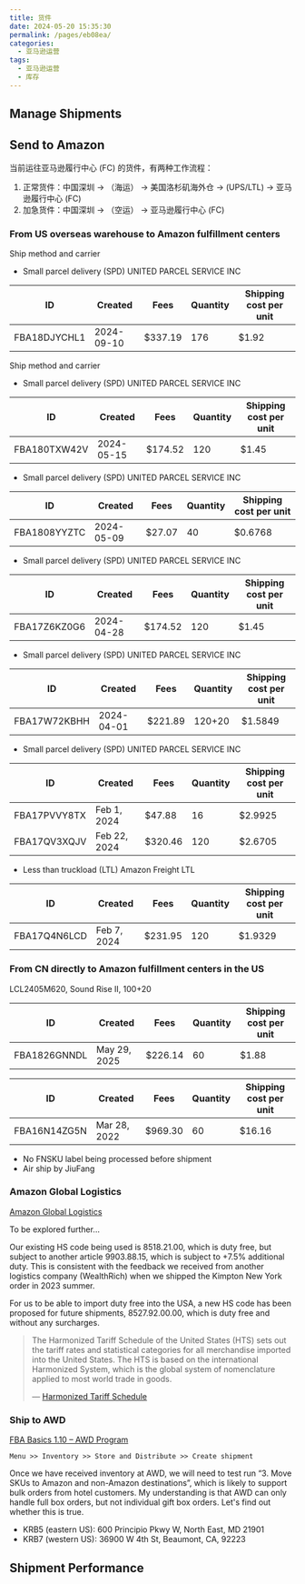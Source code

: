 ```yaml
---
title: 货件
date: 2024-05-20 15:35:30
permalink: /pages/eb08ea/
categories:
  - 亚马逊运营
tags:
  - 亚马逊运营
  - 库存
---
```


## Manage Shipments

## Send to Amazon

当前运往亚马逊履行中心 (FC) 的货件，有两种工作流程：

1. 正常货件：中国深圳 → （海运） → 美国洛杉矶海外仓 → (UPS/LTL) → 亚马逊履行中心 (FC)
2. 加急货件：中国深圳 → （空运） → 亚马逊履行中心 (FC)

### From US overseas warehouse to Amazon fulfillment centers

Ship method and carrier

- Small parcel delivery (SPD)
  UNITED PARCEL SERVICE INC

| ID           | Created    | Fees    | Quantity | Shipping cost per unit |
| ------------ | ---------- | ------- | -------- | ---------------------- |
| FBA18DJYCHL1 | 2024-09-10 | $337.19 | 176      | $1.92                  |

Ship method and carrier

- Small parcel delivery (SPD)
  UNITED PARCEL SERVICE INC

| ID           | Created    | Fees    | Quantity | Shipping cost per unit |
| ------------ | ---------- | ------- | -------- | ---------------------- |
| FBA180TXW42V | 2024-05-15 | $174.52 | 120      | $1.45                  |

- Small parcel delivery (SPD)
  UNITED PARCEL SERVICE INC

| ID           | Created    | Fees   | Quantity | Shipping cost per unit |
| ------------ | ---------- | ------ | -------- | ---------------------- |
| FBA1808YYZTC | 2024-05-09 | $27.07 | 40       | $0.6768                |

- Small parcel delivery (SPD)
  UNITED PARCEL SERVICE INC

| ID           | Created    | Fees    | Quantity | Shipping cost per unit |
| ------------ | ---------- | ------- | -------- | ---------------------- |
| FBA17Z6KZ0G6 | 2024-04-28 | $174.52 | 120      | $1.45                  |

- Small parcel delivery (SPD)
  UNITED PARCEL SERVICE INC

| ID           | Created    | Fees    | Quantity | Shipping cost per unit |
| ------------ | ---------- | ------- | -------- | ---------------------- |
| FBA17W72KBHH | 2024-04-01 | $221.89 | 120+20   | $1.5849                |

- Small parcel delivery (SPD)
  UNITED PARCEL SERVICE INC

| ID           | Created      | Fees    | Quantity | Shipping cost per unit |
| ------------ | ------------ | ------- | -------- | ---------------------- |
| FBA17PVVY8TX | Feb 1, 2024  | $47.88  | 16       | $2.9925                |
| FBA17QV3XQJV | Feb 22, 2024 | $320.46 | 120      | $2.6705                |

- Less than truckload (LTL)
  Amazon Freight LTL

| ID           | Created     | Fees    | Quantity | Shipping cost per unit |
| ------------ | ----------- | ------- | -------- | ---------------------- |
| FBA17Q4N6LCD | Feb 7, 2024 | $231.95 | 120      | $1.9329                |

### From CN directly to Amazon fulfillment centers in the US

LCL2405M620, Sound Rise II, 100+20

| ID           | Created      | Fees    | Quantity | Shipping cost per unit |
| ------------ | ------------ | ------- | -------- | ---------------------- |
| FBA1826GNNDL | May 29, 2025 | $226.14 | 60       | $1.88                  |

| ID           | Created      | Fees    | Quantity | Shipping cost per unit |
| ------------ | ------------ | ------- | -------- | ---------------------- |
| FBA16N14ZG5N | Mar 28, 2022 | $969.30 | 60       | $16.16                 |

- No FNSKU label being processed before shipment
- Air ship by JiuFang

### Amazon Global Logistics

[Amazon Global Logistics](https://sellercentral.amazon.com/gssportal/index.html)

To be explored further...

Our existing HS code being used is 8518.21.00, which is duty free, but subject to another article 9903.88.15, which is subject to +7.5% additional duty. This is consistent with the feedback we received from another logistics company (WealthRich) when we shipped the Kimpton New York order in 2023 summer.

For us to be able to import duty free into the USA, a new HS code has been proposed for future shipments, 8527.92.00.00, which is duty free and without any surcharges.

> The Harmonized Tariff Schedule of the United States (HTS) sets out the tariff rates and statistical categories for all merchandise imported into the United States. The HTS is based on the international Harmonized System, which is the global system of nomenclature applied to most world trade in goods.
>
> — [Harmonized Tariff Schedule](https://hts.usitc.gov/)

### Ship to AWD

[FBA Basics 1.10 – AWD Program](https://sellercentral.amazon.com/learn/courses?ref_=selleru_athena&courseId=db6ad535-5f52-4330-aed4-e79fd2cd4327&moduleId=df3d3c7f-7dfe-4890-83b6-a02d3c6115c3&modLanguage=English&contentType=DOCUMENT&category=TUTORIAL&ref=xx_SellerUniversity_xxxx_meldedSidebarSearch&mons_sel_mkid=amzn1.mp.o.ATVPDKIKX0DER&mons_sel_mcid=amzn1.merchant.o.A1ZU3V2ZXZ5QHR&mons_sel_persist=true)

`Menu >> Inventory >> Store and Distribute >> Create shipment`

Once we have received inventory at AWD, we will need to test run “3. Move SKUs to Amazon and non-Amazon destinations”, which is likely to support bulk orders from hotel customers. My understanding is that AWD can only handle full box orders, but not individual gift box orders. Let's find out whether this is true.

- KRB5 (eastern US): 600 Principio Pkwy W, North East, MD 21901
- KRB7 (western US): 36900 W 4th St, Beaumont, CA, 92223

## Shipment Performance
